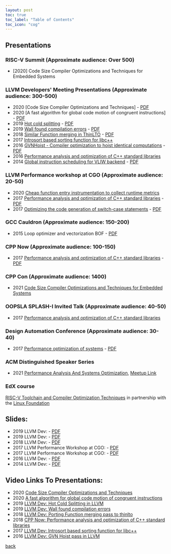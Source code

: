 ```yaml
---
layout: post 
toc: true
toc_label: "Table of Contents"
toc_icon: "cog"
---
```



## Presentations
### RISC-V Summit (Approximate audience: Over 500)
- [2020] Code Size Compiler Optimizations and Techniques for Embedded Systems

### LLVM Developers' Meeting Presentations (Approximate audience: 300-500)
- 2020 [Code Size Compiler Optimizations and Techniques] - [PDF](https://llvm.org/devmtg/2020-09/slides/Kumar-LLVMDevCodeSizePdf.pdf)
- 2020 [A fast algorithm for global code motion of congruent instructions] - [PDF](https://llvm.org/devmtg/2020-09/slides/A_fast_algorithm_for_global_code_motion_of_congruent_instructions.pdf)
- 2019 [Hot cold splitting](http://llvm.org/devmtg/2019-10/talk-abstracts.html#tech8) - [PDF](https://llvm.org/devmtg/2019-10/slides/Kumar-HotColdSplitting.pdf)
- 2019 [Wall found compilation errors](http://llvm.org/devmtg/2019-10/talk-abstracts.html#lit4) - [PDF](http://llvm.org/devmtg/2019-10/slides/Kumar-WallFoundCompilationErrors.pdf)
- 2018 [Similar Function merging in ThinLTO](http://llvm.org/devmtg/2018-10/talk-abstracts.html#talk2) - [PDF](https://llvm.org/devmtg/2018-10/slides/Kumar-FunctionMergingPortThinLTO.pdf)
- 2017 [Introsort based sorting function for libc++](http://llvm.org/devmtg/2017-10/#lightning3)
- 2016 [GVNHoist - Compiler optimization to hoist identical computations](http://llvm.org/devmtg/2016-11/#talk11) - [PDF](http://llvm.org/devmtg/2016-11/Slides/Kumar-Pop-GVNHoist.pdf)
- 2016 [Performance analysis and optimization of C++ standard libraries](https://llvmdevelopersmeetingbay2016.sched.com/event/8Yzk/performance-improvements-in-libcxx)
- 2014 [Global instruction scheduling for VLIW backend](http://llvm.org/devmtg/2014-10/#talk17) - [PDF](http://llvm.org/devmtg/2014-10/Slides/Larin-GlobalInstructionScheduling.pdf)

### LLVM Performance workshop at CGO (Approximate audience: 20-50)
- 2020 [Cheap function entry instrumentation to collect runtime metrics](http://llvm.org/devmtg/2020-02-23/#ak)
- 2017 [Performance analysis and optimization of C++ standard libraries](http://llvm.org/devmtg/2017-02-04/#kumar) - [PDF](http://llvm.org/devmtg/2017-02-04/Performance-analysis-of-libcxx.pdf)
- 2017 [Optimizing the code generation of switch-case statements](http://llvm.org/devmtg/2017-02-04/#menezes) - [PDF](http://llvm.org/devmtg/2017-02-04/Efficient-clustering-of-case-statements-for-indirect-branch-prediction.pdf)

### GCC Cauldron (Approximate audience: 150-200)
- 2015 Loop optimizer and vectorization BOF - [PDF](http://gcc.gnu.org/wiki/cauldron2015?action=AttachFile&do=view&target=Aditya+Kumar,+Sebastian+Pop_+Loop+optimizer+and+vectorization+BOF.pdf)

### CPP Now (Approximate audience: 100-150)
- 2017 [Performance analysis and optimization of C++ standard libraries](http://sched.co/A8J7) - [PDF](https://github.com/hiraditya/std-benchmark/blob/master/docs/slides/slide-cppnow.pdf)

### CPP Con (Approximate audience: 1400)
- 2021 [Code Size Compiler Optimizations and Techniques for Embedded Systems](https://cppcon2021.sched.com/event/nvCU)

### OOPSLA SPLASH-I Invited Talk (Approximate audience: 40-50)
- 2017 [Performance analysis and optimization of C++ standard libraries](https://2017.splashcon.org/track/splash-2017-SPLASH-I#program)

### Design Automation Conference (Approximate audience: 30-40)
- 2017 [Performance optimization of systems](http://www2.dac.com/events/eventdetails.aspx?id=223-134) - [PDF](https://github.com/hiraditya/std-benchmark/blob/master/docs/slides/slide-DAC-2017.pdf)

### ACM Distinguished Speaker Series
- 2021 [Performance Analysis And Systems Optimization](https://twitter.com/TheOfficialACM/status/1346537805321670656?s=20), [Meetup Link](https://www.meetup.com/ACM-DC/events/274411831/)

### EdX course
[RISC-V Toolchain and Compiler Optimization Techniques](https://www.edx.org/course/risc-v-toolchain-and-compiler-optimization-techniques) in partnership with the [Linux Foundation](https://www.edx.org/school/linuxfoundationx)

## Slides:
- 2019 LLVM Dev: - [PDF](https://llvm.org/devmtg/2019-10/slides/Kumar-HotColdSplitting.pdf)
- 2019 LLVM Dev: - [PDF](http://llvm.org/devmtg/2019-10/slides/Kumar-WallFoundCompilationErrors.pdf)
- 2018 LLVM Dev: - [PDF](https://llvm.org/devmtg/2018-10/slides/Kumar-FunctionMergingPortThinLTO.pdf)
- 2017 LLVM Performance Workshop at CGO: - [PDF](http://llvm.org/devmtg/2017-02-04/Performance-analysis-of-libcxx.pdf)
- 2017 LLVM Performance Workshop at CGO: - [PDF](http://llvm.org/devmtg/2017-02-04/Efficient-clustering-of-case-statements-for-indirect-branch-prediction.pdf)
- 2016 LLVM Dev: - [PDF](http://llvm.org/devmtg/2016-11/Slides/Kumar-Pop-GVNHoist.pdf)
- 2014 LLVM Dev: - [PDF](http://llvm.org/devmtg/2014-10/Slides/Larin-GlobalInstructionScheduling.pdf)

## Video Links To Presentations:
- 2020 [Code Size Compiler Optimizations and Techniques](https://www.youtube.com/watch?v=puZ2B408VsM)
- 2020 [A fast algorithm for global code motion of congruent instructions](https://www.youtube.com/watch?v=Ar17O-bb90E)
- 2019 [LLVM Dev: Hot Cold Splitting in LLVM](https://www.youtube.com/watch?v=Q8rqGg6vHAE)
- 2019 [LLVM Dev: Wall found compilation errors](https://www.youtube.com/watch?v=Fc4Br0eNUa4)
- 2018 [LLVM Dev: Porting Function merging pass to thinlto](https://www.youtube.com/watch?v=GxQmcvYpKYU)
- 2018 [CPP Now: Performance analysis and optimization of C++ standard libraries](https://www.youtube.com/watch?v=OTCp_AkAyRQ)
- 2017 [LLVM Dev: Introsort based sorting function for libc++](https://www.youtube.com/watch?v=Lcz0ZHewkHs)
- 2016 [LLVM Dev: GVN Hoist pass in LLVM](https://www.youtube.com/watch?v=GB3OpqSwuUw)

[back](./)
